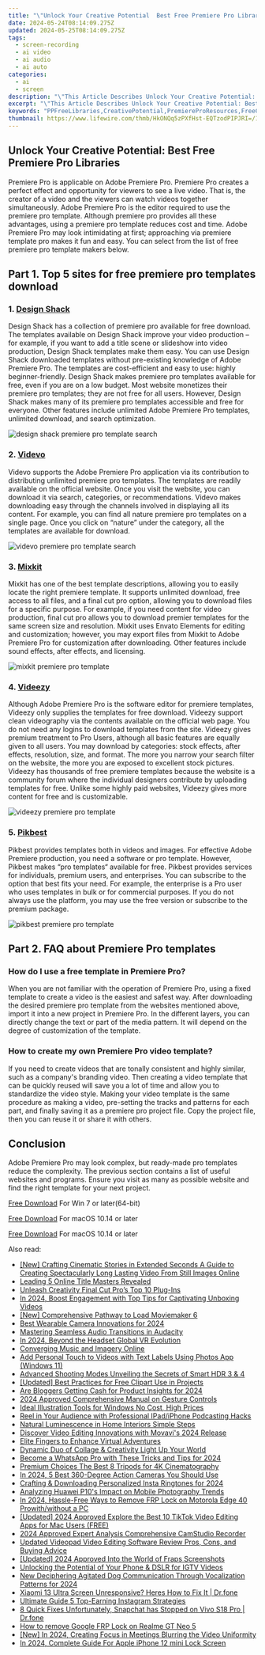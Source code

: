 ```yaml
---
title: "\"Unlock Your Creative Potential  Best Free Premiere Pro Libraries\""
date: 2024-05-24T08:14:09.275Z
updated: 2024-05-25T08:14:09.275Z
tags: 
  - screen-recording
  - ai video
  - ai audio
  - ai auto
categories: 
  - ai
  - screen
description: "\"This Article Describes Unlock Your Creative Potential: Best Free Premiere Pro Libraries\""
excerpt: "\"This Article Describes Unlock Your Creative Potential: Best Free Premiere Pro Libraries\""
keywords: "PPFreeLibraries,CreativePotential,PremiereProResources,FreeCreativeTools,UnlockPPLibs,IdeaInnovation,CreativityUnlocked"
thumbnail: https://www.lifewire.com/thmb/HkONQq5zPXfHst-EQTzodPIPJRI=/180x120/filters:no_upscale():max_bytes(150000):strip_icc()/AI_Choreograph_GettyImagesPlus-1473211827_CROPPED-137fc9eef04a43a79554344a6f11d1b7.jpg
---
```


## Unlock Your Creative Potential: Best Free Premiere Pro Libraries

Premiere Pro is applicable on Adobe Premiere Pro. Premiere Pro creates a perfect effect and opportunity for viewers to see a live video. That is, the creator of a video and the viewers can watch videos together simultaneously. Adobe Premiere Pro is the editor required to use the premiere pro template. Although premiere pro provides all these advantages, using a premiere pro template reduces cost and time. Adobe Premiere Pro may look intimidating at first; approaching via premiere template pro makes it fun and easy. You can select from the list of free premiere pro template makers below.

## Part 1\. Top 5 sites for free premiere pro templates download

### 1\. [**Design Shack**](https://designshack.net/premiere-pro-templates/)

Design Shack has a collection of premiere pro available for free download. The templates available on Design Shack improve your video production – for example, if you want to add a title scene or slideshow into video production, Design Shack templates make them easy. You can use Design Shack downloaded templates without pre-existing knowledge of Adobe Premiere Pro. The templates are cost-efficient and easy to use: highly beginner-friendly. Design Shack makes premiere pro templates available for free, even if you are on a low budget. Most website monetizes their premiere pro templates; they are not free for all users. However, Design Shack makes many of its premiere pro templates accessible and free for everyone. Other features include unlimited Adobe Premiere Pro templates, unlimited download, and search optimization.

![design shack premiere pro template search](https://images.wondershare.com/filmora/article-images/2022/07/design-shack.jpg)

### 2\. [Videvo](https://www.videvo.net/premiere-pro-templates/)

Videvo supports the Adobe Premiere Pro application via its contribution to distributing unlimited premiere pro templates. The templates are readily available on the official website. Once you visit the website, you can download it via search, categories, or recommendations. Videvo makes downloading easy through the channels involved in displaying all its content. For example, you can find all nature premiere pro templates on a single page. Once you click on “nature” under the category, all the templates are available for download.

![videvo premiere pro template search](https://images.wondershare.com/filmora/article-images/2022/07/videvo.jpg)

### 3\. [**Mixkit**](https://mixkit.co/free-premiere-pro-templates/)

Mixkit has one of the best template descriptions, allowing you to easily locate the right premiere template. It supports unlimited download, free access to all files, and a final cut pro option, allowing you to download files for a specific purpose. For example, if you need content for video production, final cut pro allows you to download premier templates for the same screen size and resolution. Mixkit uses Envato Elements for editing and customization; however, you may export files from Mixkit to Adobe Premiere Pro for customization after downloading. Other features include sound effects, after effects, and licensing.

![mixkit premiere pro template](https://images.wondershare.com/filmora/article-images/2022/07/mixkit.jpg)

### 4\. [Videezy](https://www.videezy.com/free-video/premiere-pro-templates)

Although Adobe Premiere Pro is the software editor for premiere templates, Videezy only supplies the templates for free download. Videezy support clean videography via the contents available on the official web page. You do not need any logins to download templates from the site. Videezy gives premium treatment to Pro Users, although all basic features are equally given to all users. You may download by categories: stock effects, after effects, resolution, size, and format. The more you narrow your search filter on the website, the more you are exposed to excellent stock pictures. Videezy has thousands of free premiere templates because the website is a community forum where the individual designers contribute by uploading templates for free. Unlike some highly paid websites, Videezy gives more content for free and is customizable.

![videezy premiere pro template](https://images.wondershare.com/filmora/article-images/2022/07/videezy.jpg)

### 5\. [Pikbest](https://pikbest.com/free-video/premiere-pro.html)

Pikbest provides templates both in videos and images. For effective Adobe Premiere production, you need a software or pro template. However, Pikbest makes “pro templates“ available for free. Pikbest provides services for individuals, premium users, and enterprises. You can subscribe to the option that best fits your need. For example, the enterprise is a Pro user who uses templates in bulk or for commercial purposes. If you do not always use the platform, you may use the free version or subscribe to the premium package.

![pikbest premiere pro template](https://images.wondershare.com/filmora/article-images/2022/07/pikbest.jpg)

## Part 2\. FAQ about Premiere Pro templates

### How do I use a free template in Premiere Pro?

When you are not familiar with the operation of Premiere Pro, using a fixed template to create a video is the easiest and safest way. After downloading the desired premiere pro template from the websites mentioned above, import it into a new project in Premiere Pro. In the different layers, you can directly change the text or part of the media pattern. It will depend on the degree of customization of the template.

### How to create my own Premiere Pro video template?

If you need to create videos that are tonally consistent and highly similar, such as a company's branding video. Then creating a video template that can be quickly reused will save you a lot of time and allow you to standardize the video style. Making your video template is the same procedure as making a video, pre-setting the tracks and patterns for each part, and finally saving it as a premiere pro project file. Copy the project file, then you can reuse it or share it with others.

## Conclusion

Adobe Premiere Pro may look complex, but ready-made pro templates reduce the complexity. The previous section contains a list of useful websites and programs. Ensure you visit as many as possible website and find the right template for your next project.

[Free Download](https://tools.techidaily.com/wondershare/filmora/download/) For Win 7 or later(64-bit)

[Free Download](https://tools.techidaily.com/wondershare/filmora/download/) For macOS 10.14 or later

[Free Download](https://tools.techidaily.com/wondershare/filmora/download/) For macOS 10.14 or later

<ins class="adsbygoogle"
     style="display:block"
     data-ad-format="autorelaxed"
     data-ad-client="ca-pub-7571918770474297"
     data-ad-slot="1223367746"></ins>

<ins class="adsbygoogle"
     style="display:block"
     data-ad-format="autorelaxed"
     data-ad-client="ca-pub-7571918770474297"
     data-ad-slot="1223367746"></ins>



<ins class="adsbygoogle"
     style="display:block"
     data-ad-client="ca-pub-7571918770474297"
     data-ad-slot="8358498916"
     data-ad-format="auto"
     data-full-width-responsive="true"></ins>


<span class="atpl-alsoreadstyle">Also read:</span>
<div><ul>
<li><a href="https://extra-lessons.techidaily.com/new-crafting-cinematic-stories-in-extended-seconds-a-guide-to-creating-spectacularly-long-lasting-video-from-still-images-online/"><u>[New] Crafting Cinematic Stories in Extended Seconds  A Guide to Creating Spectacularly Long Lasting Video From Still Images Online</u></a></li>
<li><a href="https://extra-lessons.techidaily.com/leading-5-online-title-masters-revealed/"><u>Leading 5 Online Title Masters Revealed</u></a></li>
<li><a href="https://extra-lessons.techidaily.com/unleash-creativity-final-cut-pros-top-10-plug-ins/"><u>Unleash Creativity  Final Cut Pro’s Top 10 Plug-Ins</u></a></li>
<li><a href="https://extra-lessons.techidaily.com/in-2024-boost-engagement-with-top-tips-for-captivating-unboxing-videos/"><u>In 2024, Boost Engagement with Top Tips for Captivating Unboxing Videos</u></a></li>
<li><a href="https://extra-lessons.techidaily.com/new-comprehensive-pathway-to-load-moviemaker-6/"><u>[New] Comprehensive Pathway to Load Moviemaker 6</u></a></li>
<li><a href="https://extra-lessons.techidaily.com/best-wearable-camera-innovations-for-2024/"><u>Best Wearable Camera Innovations for 2024</u></a></li>
<li><a href="https://extra-lessons.techidaily.com/mastering-seamless-audio-transitions-in-audacity/"><u>Mastering Seamless Audio Transitions in Audacity</u></a></li>
<li><a href="https://extra-lessons.techidaily.com/in-2024-beyond-the-headset-global-vr-evolution/"><u>In 2024, Beyond the Headset  Global VR Evolution</u></a></li>
<li><a href="https://extra-lessons.techidaily.com/converging-music-and-imagery-online/"><u>Converging Music and Imagery Online</u></a></li>
<li><a href="https://extra-lessons.techidaily.com/add-personal-touch-to-videos-with-text-labels-using-photos-app-windows-11/"><u>Add Personal Touch to Videos with Text Labels Using Photos App (Windows 11)</u></a></li>
<li><a href="https://extra-lessons.techidaily.com/advanced-shooting-modes-unveiling-the-secrets-of-smart-hdr-3-and-4/"><u>Advanced Shooting Modes  Unveiling the Secrets of Smart HDR 3 & 4</u></a></li>
<li><a href="https://extra-lessons.techidaily.com/updated-best-practices-for-free-clipart-use-in-projects/"><u>[Updated] Best Practices for Free Clipart Use in Projects</u></a></li>
<li><a href="https://extra-lessons.techidaily.com/are-bloggers-getting-cash-for-product-insights-for-2024/"><u>Are Bloggers Getting Cash for Product Insights for 2024</u></a></li>
<li><a href="https://extra-lessons.techidaily.com/2024-approved-comprehensive-manual-on-gesture-controls/"><u>2024 Approved  Comprehensive Manual on Gesture Controls</u></a></li>
<li><a href="https://extra-lessons.techidaily.com/ideal-illustration-tools-for-windows-no-cost-high-prices/"><u>Ideal Illustration Tools for Windows  No Cost, High Prices</u></a></li>
<li><a href="https://extra-lessons.techidaily.com/reel-in-your-audience-with-professional-ipadiphone-podcasting-hacks/"><u>Reel in Your Audience with Professional IPad/iPhone Podcasting Hacks</u></a></li>
<li><a href="https://extra-lessons.techidaily.com/natural-luminescence-in-home-interiors-simple-steps/"><u>Natural Luminescence in Home Interiors  Simple Steps</u></a></li>
<li><a href="https://extra-lessons.techidaily.com/discover-video-editing-innovations-with-movavis-2024-release/"><u>Discover Video Editing Innovations with Movavi's 2024 Release</u></a></li>
<li><a href="https://extra-lessons.techidaily.com/elite-fingers-to-enhance-virtual-adventures/"><u>Elite Fingers to Enhance Virtual Adventures</u></a></li>
<li><a href="https://extra-lessons.techidaily.com/dynamic-duo-of-collage-and-creativity-light-up-your-world/"><u>Dynamic Duo of Collage & Creativity  Light Up Your World</u></a></li>
<li><a href="https://extra-lessons.techidaily.com/become-a-whatsapp-pro-with-these-tricks-and-tips-for-2024/"><u>Become a WhatsApp Pro with These Tricks and Tips for 2024</u></a></li>
<li><a href="https://extra-lessons.techidaily.com/premium-choices-the-best-8-tripods-for-4k-cinematography/"><u>Premium Choices  The Best 8 Tripods for 4K Cinematography</u></a></li>
<li><a href="https://extra-lessons.techidaily.com/in-2024-5-best-360-degree-action-cameras-you-should-use/"><u>In 2024, 5 Best 360-Degree Action Cameras You Should Use</u></a></li>
<li><a href="https://extra-lessons.techidaily.com/crafting-and-downloading-personalized-insta-ringtones-for-2024/"><u>Crafting & Downloading Personalized Insta Ringtones for 2024</u></a></li>
<li><a href="https://extra-lessons.techidaily.com/analyzing-huawei-p10s-impact-on-mobile-photography-trends/"><u>Analyzing Huawei P10's Impact on Mobile Photography Trends</u></a></li>
<li><a href="https://android-frp.techidaily.com/in-2024-hassle-free-ways-to-remove-frp-lock-on-motorola-edge-40-prowithwithout-a-pc-by-drfone-android/"><u>In 2024, Hassle-Free Ways to Remove FRP Lock on Motorola Edge 40 Prowith/without a PC</u></a></li>
<li><a href="https://tiktok-video-recordings.techidaily.com/updated-2024-approved-explore-the-best-10-tiktok-video-editing-apps-for-mac-users-free/"><u>[Updated] 2024 Approved  Explore the Best 10 TikTok Video Editing Apps for Mac Users (FREE)</u></a></li>
<li><a href="https://screen-mirroring-recording.techidaily.com/2024-approved-expert-analysis-comprehensive-camstudio-recorder/"><u>2024 Approved  Expert Analysis  Comprehensive CamStudio Recorder</u></a></li>
<li><a href="https://video-creation-software.techidaily.com/updated-videopad-video-editing-software-review-pros-cons-and-buying-advice/"><u>Updated Videopad Video Editing Software Review Pros, Cons, and Buying Advice</u></a></li>
<li><a href="https://screen-mirroring-recording.techidaily.com/updated-2024-approved-into-the-world-of-fraps-screenshots/"><u>[Updated] 2024 Approved  Into the World of Fraps Screenshots</u></a></li>
<li><a href="https://instagram-videos.techidaily.com/unlocking-the-potential-of-your-phone-and-dslr-for-igtv-videos/"><u>Unlocking the Potential of Your Phone & DSLR for IGTV Videos</u></a></li>
<li><a href="https://voice-adjusting.techidaily.com/new-deciphering-agitated-dog-communication-through-vocalization-patterns-for-2024/"><u>New Deciphering Agitated Dog Communication Through Vocalization Patterns for 2024</u></a></li>
<li><a href="https://howto.techidaily.com/xiaomi-13-ultra-screen-unresponsive-heres-how-to-fix-it-drfone-by-drfone-fix-android-problems-fix-android-problems/"><u>Xiaomi 13 Ultra Screen Unresponsive? Heres How to Fix It | Dr.fone</u></a></li>
<li><a href="https://instagram-videos.techidaily.com/ultimate-guide-5-top-earning-instagram-strategies/"><u>Ultimate Guide  5 Top-Earning Instagram Strategies</u></a></li>
<li><a href="https://howto.techidaily.com/8-quick-fixes-unfortunately-snapchat-has-stopped-on-vivo-s18-pro-drfone-by-drfone-fix-android-problems-fix-android-problems/"><u>8 Quick Fixes Unfortunately, Snapchat has Stopped on Vivo S18 Pro | Dr.fone</u></a></li>
<li><a href="https://blog-min.techidaily.com/how-to-remove-google-frp-lock-on-realme-gt-neo-5-by-drfone-android-unlock-remove-google-frp/"><u>How to remove Google FRP Lock on Realme GT Neo 5</u></a></li>
<li><a href="https://screen-recording.techidaily.com/new-in-2024-creating-focus-in-meetings-blurring-the-video-uniformity/"><u>[New] In 2024, Creating Focus in Meetings  Blurring the Video Uniformity</u></a></li>
<li><a href="https://ios-unlock.techidaily.com/in-2024-complete-guide-for-apple-iphone-12-mini-lock-screen-by-drfone-ios/"><u>In 2024, Complete Guide For Apple iPhone 12 mini Lock Screen</u></a></li>
</ul></div>

